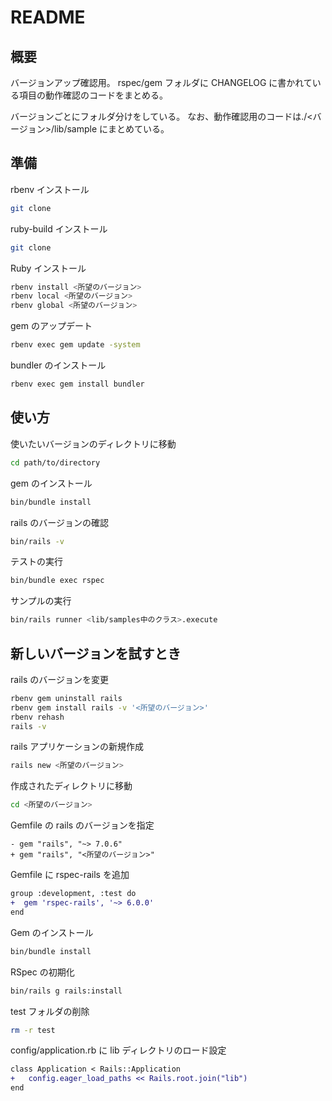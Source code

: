 # README

## 概要

バージョンアップ確認用。
rspec/gem フォルダに CHANGELOG に書かれている項目の動作確認のコードをまとめる。

バージョンごとにフォルダ分けをしている。
なお、動作確認用のコードは./<バージョン>/lib/sample にまとめている。

## 準備

rbenv インストール

```sh
git clone
```

ruby-build インストール

```sh
git clone
```

Ruby インストール

```sh
rbenv install <所望のバージョン>
rbenv local <所望のバージョン>
rbenv global <所望のバージョン>
```

gem のアップデート

```sh
rbenv exec gem update -system
```

bundler のインストール

```sh
rbenv exec gem install bundler
```

## 使い方

使いたいバージョンのディレクトリに移動

```sh
cd path/to/directory
```

gem のインストール

```sh
bin/bundle install
```

rails のバージョンの確認

```sh
bin/rails -v
```

テストの実行

```sh
bin/bundle exec rspec
```

サンプルの実行

```sh
bin/rails runner <lib/samples中のクラス>.execute
```

## 新しいバージョンを試すとき

rails のバージョンを変更

```sh
rbenv gem uninstall rails
rbenv gem install rails -v '<所望のバージョン>'
rbenv rehash
rails -v
```

rails アプリケーションの新規作成

```sh
rails new <所望のバージョン>
```

作成されたディレクトリに移動

```sh
cd <所望のバージョン>
```

Gemfile の rails のバージョンを指定

```diff_ruby:Gemfile
- gem "rails", "~> 7.0.6"
+ gem "rails", "<所望のバージョン>"
```

Gemfile に rspec-rails を追加

```diff
group :development, :test do
+  gem 'rspec-rails', '~> 6.0.0'
end
```

Gem のインストール

```sh
bin/bundle install
```

RSpec の初期化

```sh
bin/rails g rails:install
```

test フォルダの削除

```sh
rm -r test
```

config/application.rb に lib ディレクトリのロード設定

```diff
class Application < Rails::Application
+   config.eager_load_paths << Rails.root.join("lib")
end
```
